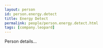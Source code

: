 ```yaml
---
layout: person
id: person.energy.detect
title: Energy Detect
permalink: people/person.energy.detect.html
tags: [company.leopard]
---
```


Person details...